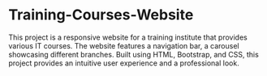 # Training-Courses-Website
This project is a responsive website for a training institute that provides various IT courses. The website features a navigation bar, a carousel showcasing different branches. Built using HTML, Bootstrap, and CSS, this project provides an intuitive user experience and a professional look.
